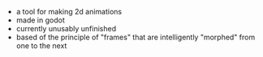 - a tool for making 2d animations
- made in godot
- currently unusably unfinished
- based of the principle of "frames" that are intelligently "morphed" from one to the next
